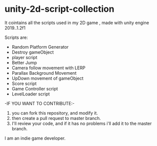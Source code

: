 # unity-2d-script-collection
It cointains all the scripts used in my 2D game , made with unity engine 2019..1.2f1

Scripts are:

- Random Platform Generator
- Destroy gameObject
- player script
- Better Jump
- Camera follow movement with LERP
- Parallax Background Movement
- UpDown movement of gameObject
- Score script
- Game Controller script
- LevelLoader script

-IF YOU WANT TO CONTRIBUTE:-
1. you can fork this repository, and modify it.
2. then create a pull request to master branch.
3. I'll review your code, and if it has no problems i'll add it to the master branch.

I am an indie game developer.
